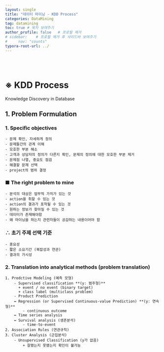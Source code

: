 ```yaml
---
layout: single
title: "데이터 마이닝 - KDD Process"
categories: DataMining
tag: datamining
toc: true # 목차 보여주기
author_profile: false   # 프로필 제거
# sidebar:    # 프로필 제거 후 사이드바 보여주기
#     nav: "counts"
typora-root-url: ../
---
```

<br><br>

# ※ KDD Process
Knowledge Discovery in Database

## **1. Problem Formulation**
   ### 1. Specific objectives 
    - 문제 확인, 자세하게 정의
    - 문제들간의 관계 이해
    - 모호한 부분 해소
    - 고객과 상담자의 정의가 다른지 확인, 문제의 정의에 대한 모호한 부분 제거
    - 문제점 나열, 중요도 점검
    - 해결할 문제 선택
    - project의 범위 결정

### ■ The right problem to mine
    - 분석의 대상은 업무적 가치가 있는 것
    - action을 취할 수 있는 것
    - action의 결과가 포착될 수 있는 것
    - 원하는 정보가 찾아질 수 있는 것
    - 데이터가 존재해야함
    - 왜 마이닝을 하는지 관련자들이 공감하는 내용이어야 함
  
###  ∴ 초기 주제 선택 기준
    - 중요성
    - 짧은 소요기간 (복잡성과 연관)
    - 결과의 가시성

   ### 2. Translation into analytical methods (problem translation)
    1. Predctive Modeling (예측 모형)
        - Supervised classification **(y: 범주형)**
          + event / no event (binary target)
          + class label (multiclass problem)
        - Product Prediction
        ↔ Regression (or Supervised Continuous-value Prediction) **(y: 연속형)**
            - continuous outcome
        ↔ Time series analysis
        ↔ Survival analysis (생존분석)
            - time-to-event
    2. Association Rules (연관규칙)
    3. Cluster Analysis (군집분석)
        - Unsupervised Classification (y가 없음)
            + 잘됐는지 못됐는지 확인이 불가능